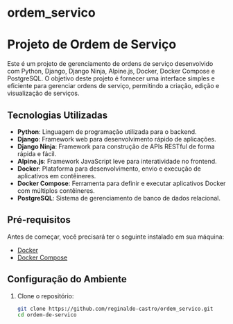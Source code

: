 # ordem_servico
# Projeto de Ordem de Serviço

Este é um projeto de gerenciamento de ordens de serviço desenvolvido com Python, Django, Django Ninja, Alpine.js, Docker, Docker Compose e PostgreSQL. O objetivo deste projeto é fornecer uma interface simples e eficiente para gerenciar ordens de serviço, permitindo a criação, edição e visualização de serviços.

## Tecnologias Utilizadas

- **Python**: Linguagem de programação utilizada para o backend.
- **Django**: Framework web para desenvolvimento rápido de aplicações.
- **Django Ninja**: Framework para construção de APIs RESTful de forma rápida e fácil.
- **Alpine.js**: Framework JavaScript leve para interatividade no frontend.
- **Docker**: Plataforma para desenvolvimento, envio e execução de aplicativos em contêineres.
- **Docker Compose**: Ferramenta para definir e executar aplicativos Docker com múltiplos contêineres.
- **PostgreSQL**: Sistema de gerenciamento de banco de dados relacional.

## Pré-requisitos

Antes de começar, você precisará ter o seguinte instalado em sua máquina:

- [Docker](https://www.docker.com/get-started)
- [Docker Compose](https://docs.docker.com/compose/install/)

## Configuração do Ambiente

1. Clone o repositório:

   ```bash
   git clone https://github.com/reginaldo-castro/ordem_servico.git
   cd ordem-de-servico
